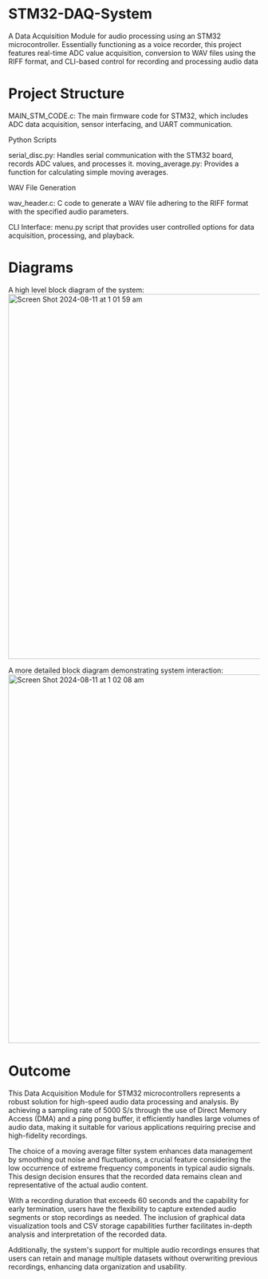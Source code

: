 # STM32-DAQ-System
A Data Acquisition Module for audio processing using an STM32 microcontroller. Essentially functioning as a voice recorder, this project features real-time ADC value acquisition, conversion to WAV files using the RIFF format, and CLI-based control for recording and processing audio data


# Project Structure

MAIN_STM_CODE.c: The main firmware code for STM32, which includes ADC data acquisition, sensor interfacing, and UART communication.

Python Scripts

serial_disc.py: Handles serial communication with the STM32 board, records ADC values, and processes it.
moving_average.py: Provides a function for calculating simple moving averages.

WAV File Generation

wav_header.c: C code to generate a WAV file adhering to the RIFF format with the specified audio parameters.

CLI Interface:
menu.py script that provides user controlled options for data acquisition, processing, and playback.


# Diagrams
A high level block diagram of the system:
<img width="732" alt="Screen Shot 2024-08-11 at 1 01 59 am" src="https://github.com/user-attachments/assets/dcb9d690-2156-4a75-8af7-02f3e15856ff">


A more detailed block diagram demonstrating system interaction:
<img width="739" alt="Screen Shot 2024-08-11 at 1 02 08 am" src="https://github.com/user-attachments/assets/6fd5f582-bf9c-4156-b48d-0b271d38b689">


# Outcome

This Data Acquisition Module for STM32 microcontrollers represents a robust solution for high-speed audio data processing and analysis. By achieving a sampling rate of 5000 S/s through the use of Direct Memory Access (DMA) and a ping pong buffer, it efficiently handles large volumes of audio data, making it suitable for various applications requiring precise and high-fidelity recordings.

The choice of a moving average filter system enhances data management by smoothing out noise and fluctuations, a crucial feature considering the low occurrence of extreme frequency components in typical audio signals. This design decision ensures that the recorded data remains clean and representative of the actual audio content.

With a recording duration that exceeds 60 seconds and the capability for early termination, users have the flexibility to capture extended audio segments or stop recordings as needed. The inclusion of graphical data visualization tools and CSV storage capabilities further facilitates in-depth analysis and interpretation of the recorded data.

Additionally, the system's support for multiple audio recordings ensures that users can retain and manage multiple datasets without overwriting previous recordings, enhancing data organization and usability.



